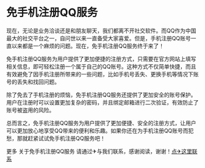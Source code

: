 # 免手机注册QQ服务

现在，无论是业务洽谈还是和朋友聊天，我们都离不开社交软件。而QQ作为中国最大的社交平台之一，自问世以来一直备受大家喜爱。但是，手机注册QQ账号一直以来都是一个麻烦的问题。现在，免手机注册QQ服务终于来了！

免手机注册QQ服务为用户提供了更加便捷的注册方式，只需要在官方网站上填写相关信息，即可轻松注册一个属于自己的QQ账号。这种方式不仅简单快捷，而且有效避免了因手机注册所带来的一些问题，比如手机号丢失、更换手机等情况下账号的丢失和找回问题。

除了免去了手机注册的烦恼，免手机注册QQ服务还提供了更加安全的账号保护。用户在注册时可以设置更加复杂的密码，并且绑定邮箱进行二次验证，有效防止了账号被盗用的风险。

总而言之，免手机注册QQ服务为用户提供了更加便捷、安全的注册方式，让用户可以更加放心地享受QQ带来的便利和乐趣。如果你还在为手机注册QQ账号而犯愁，那就赶紧试试免手机注册QQ服务吧！

更多 关于免手机注册QQ服务 请通过✈与我们联系，感谢阅读，谢谢！[点✈这里联系](https://www.k02.cc)